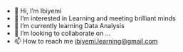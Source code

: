 - 👋 Hi, I’m Ibiyemi
- 👀 I’m interested in Learning and meeting brilliant minds
- 🌱 I’m currently learning Data Analysis
- 💞️ I’m looking to collaborate on ...
- 📫 How to reach me ibiyemi.learning@gmail.com

<!---
mumemda/mumemda is a ✨ special ✨ repository because its `README.md` (this file) appears on your GitHub profile.
You can click the Preview link to take a look at your changes.
--->
